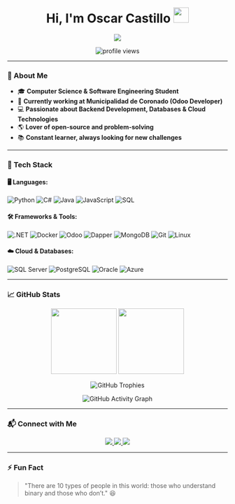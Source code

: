 ### <h1 align="center">Hi, I'm Oscar Castillo <img src="https://media.giphy.com/media/hvRJCLFzcasrR4ia7z/giphy.gif" width="35"></h1>

<p align="center">
  <a href="https://github.com/DenverCoder1/readme-typing-svg">
    <img src="https://readme-typing-svg.herokuapp.com?font=Fira+Code&pause=1000&color=00FF7F&center=true&vCenter=true&width=600&height=100&lines=Software+Engineer;Backend+and+Fullstack+Developer;Database+Enthusiast;Tech+Explorer+and+Problem+Solver;Passionate+about+AI+and+Machine+Learning;Always+learning+new+things!"/>
  </a>
</p>

<p align="center">
  <img src="https://komarev.com/ghpvc/?username=castilloiriaso&label=Profile+Views&color=brightgreen&style=flat" alt="profile views" />
</p>

---

### 🚀 About Me

- 🎓 **Computer Science & Software Engineering Student**
- 🏢 **Currently working at Municipalidad de Coronado (Odoo Developer)**
- 💻 **Passionate about Backend Development, Databases & Cloud Technologies**
- 🌎 **Lover of open-source and problem-solving**
- 📚 **Constant learner, always looking for new challenges**

---

### 🔧 Tech Stack

#### 🖥️ Languages:
![Python](https://img.shields.io/badge/-Python-05122A?style=flat&logo=python)
![C#](https://img.shields.io/badge/-CSharp-05122A?style=flat&logo=c-sharp)
![Java](https://img.shields.io/badge/-Java-05122A?style=flat&logo=java)
![JavaScript](https://img.shields.io/badge/-JavaScript-05122A?style=flat&logo=javascript)
![SQL](https://img.shields.io/badge/-SQL-05122A?style=flat&logo=postgresql)

#### 🛠️ Frameworks & Tools:
![.NET](https://img.shields.io/badge/-ASP.NET-05122A?style=flat&logo=dotnet)
![Docker](https://img.shields.io/badge/-Docker-05122A?style=flat&logo=docker)
![Odoo](https://img.shields.io/badge/-Odoo-05122A?style=flat&logo=odoo)
![Dapper](https://img.shields.io/badge/-Dapper-05122A?style=flat&logo=csharp)
![MongoDB](https://img.shields.io/badge/-MongoDB-05122A?style=flat&logo=mongodb)
![Git](https://img.shields.io/badge/-Git-05122A?style=flat&logo=git)
![Linux](https://img.shields.io/badge/-Linux-05122A?style=flat&logo=linux)

#### ☁️ Cloud & Databases:
![SQL Server](https://img.shields.io/badge/-SQL_Server-05122A?style=flat&logo=microsoft-sql-server)
![PostgreSQL](https://img.shields.io/badge/-PostgreSQL-05122A?style=flat&logo=postgresql)
![Oracle](https://img.shields.io/badge/-Oracle-05122A?style=flat&logo=oracle)
![Azure](https://img.shields.io/badge/-Azure-05122A?style=flat&logo=microsoft-azure)

---

### 📈 GitHub Stats
<p align="center">
  <img src="https://github-readme-stats-sigma-five.vercel.app/api?username=Neptune0001&show_icons=true&theme=tokyonight&count_private=true" height="150px"/>
  <img src="https://github-readme-stats-sigma-five.vercel.app/api/top-langs/?username=Neptune0001&layout=compact&theme=tokyonight" height="150px"/>
</p>

<p align="center">
  <img src="https://github-profile-trophy.vercel.app/?username=Neptune0001&theme=tokyonight&column=4" alt="GitHub Trophies" />
</p>

<p align="center">
  <img src="https://github-readme-activity-graph.vercel.app/graph?username=Neptune0001&theme=tokyonight" alt="GitHub Activity Graph" />
</p>

---

### 📬 Connect with Me
<p align="center">
  <a href="https://www.linkedin.com/in/oscar-castillo-irias/">
    <img src="https://img.shields.io/badge/-LinkedIn-0077B5?style=for-the-badge&logo=linkedin&logoColor=white" />
  </a>
  <a href="mailto:castilloiriaso@gmail.com">
    <img src="https://img.shields.io/badge/-Gmail-D14836?style=for-the-badge&logo=gmail&logoColor=white" />
  </a>
  <a href="https://github.com/castilloiriaso">
    <img src="https://img.shields.io/badge/-GitHub-181717?style=for-the-badge&logo=github&logoColor=white" />
  </a>
</p>

---

### ⚡ Fun Fact
> "There are 10 types of people in this world: those who understand binary and those who don’t." 😆
